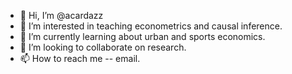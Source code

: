 - 👋 Hi, I’m @acardazz
- 👀 I’m interested in teaching econometrics and causal inference.
- 🌱 I’m currently learning about urban and sports economics.
- 💞️ I’m looking to collaborate on research.
- 📫 How to reach me -- email.

<!---
acardazz/acardazz is a ✨ special ✨ repository because its `README.md` (this file) appears on your GitHub profile.
You can click the Preview link to take a look at your changes.
--->
